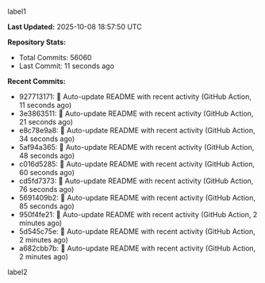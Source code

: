 
label1 
<!-- ACTIVITY_START -->
**Last Updated:** 2025-10-08 18:57:50 UTC

**Repository Stats:**
- Total Commits: 56060
- Last Commit: 11 seconds ago

**Recent Commits:**
- 927713171: 🤖 Auto-update README with recent activity (GitHub Action, 11 seconds ago)
- 3e3863511: 🤖 Auto-update README with recent activity (GitHub Action, 21 seconds ago)
- e8c78e9a8: 🤖 Auto-update README with recent activity (GitHub Action, 34 seconds ago)
- 5af94a365: 🤖 Auto-update README with recent activity (GitHub Action, 48 seconds ago)
- c016d5285: 🤖 Auto-update README with recent activity (GitHub Action, 60 seconds ago)
- cd5fd7373: 🤖 Auto-update README with recent activity (GitHub Action, 76 seconds ago)
- 5691409b2: 🤖 Auto-update README with recent activity (GitHub Action, 85 seconds ago)
- 950f4fe21: 🤖 Auto-update README with recent activity (GitHub Action, 2 minutes ago)
- 5d545c75e: 🤖 Auto-update README with recent activity (GitHub Action, 2 minutes ago)
- a682cbb7b: 🤖 Auto-update README with recent activity (GitHub Action, 2 minutes ago)
<!-- ACTIVITY_END -->

label2

